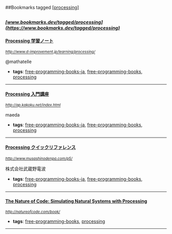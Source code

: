 ##Bookmarks tagged [[processing]](https://www.bookmarks.dev?q=[processing])

_<sup><sup>[www.bookmarks.dev/tagged/processing](https://www.bookmarks.dev/tagged/processing)</sup></sup>_
---
#### [Processing 学習ノート](http://www.d-improvement.jp/learning/processing/)
_<sup>http://www.d-improvement.jp/learning/processing/</sup>_

@mathatelle
* **tags**: [free-programming-books-ja](../tagged/free-programming-books-ja.md), [free-programming-books](../tagged/free-programming-books.md), [processing](../tagged/processing.md)
---
#### [Processing 入門講座](http://ap.kakoku.net/index.html)
_<sup>http://ap.kakoku.net/index.html</sup>_

maeda
* **tags**: [free-programming-books-ja](../tagged/free-programming-books-ja.md), [free-programming-books](../tagged/free-programming-books.md), [processing](../tagged/processing.md)
---
#### [Processing クイックリファレンス](http://www.musashinodenpa.com/p5/)
_<sup>http://www.musashinodenpa.com/p5/</sup>_

株式会社武蔵野電波
* **tags**: [free-programming-books-ja](../tagged/free-programming-books-ja.md), [free-programming-books](../tagged/free-programming-books.md), [processing](../tagged/processing.md)
---
#### [The Nature of Code: Simulating Natural Systems with Processing](http://natureofcode.com/book/)
_<sup>http://natureofcode.com/book/</sup>_

* **tags**: [free-programming-books](../tagged/free-programming-books.md), [processing](../tagged/processing.md)
---
